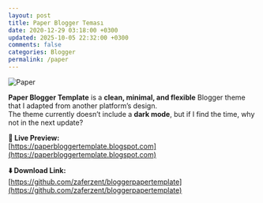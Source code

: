 ```yaml
---           
layout: post
title: Paper Blogger Teması
date: 2020-12-29 03:18:00 +0300
updated: 2025-10-05 22:32:00 +0300
comments: false
categories: Blogger
permalink: /paper
---
```

![Paper](https://blogger.googleusercontent.com/img/b/R29vZ2xl/AVvXsEhoAZSjK8jdOk__PLnXAawMJXf5fyxh3kUcQflGgm_meD9E4ufLo0N3KslG7bVr-bbV8hP0RZFA4YL2SSmAkbnXzzY-zbdm-QObnq-AZoMHawsdv9SDj1DEHjB6-Buj4BjDNbKmTocnBqIoIcBpIqy20ZUrj81unYRS2sTCBNbmZiNSKI9J1GRqgRGv/s1600/blogger-paper-template.webp)

**Paper Blogger Template** is a **clean, minimal, and flexible** Blogger theme that I adapted from another platform’s design.  
The theme currently doesn’t include a **dark mode**, but if I find the time, why not in the next update? 

**🔗 Live Preview:**  
[https://paperbloggertemplate.blogspot.com](https://paperbloggertemplate.blogspot.com)

**⬇️ Download Link:**  
[https://github.com/zaferzent/bloggerpapertemplate](https://github.com/zaferzent/bloggerpapertemplate)
